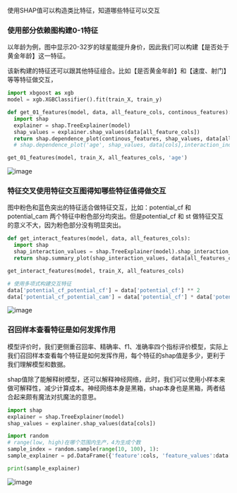 
使用SHAP值可以构造类比特征，知道哪些特征可以交互

### 使用部分依赖图构建0-1特征
以年龄为例，图中显示20-32岁的球星能提升身价，因此我们可以构建【是否处于黄金年龄】这一特征。

该新构建的特征还可以跟其他特征组合。比如【是否黄金年龄】和【速度、射门】等等特征做交互，

```python 
import xbgoost as xgb
model = xgb.XGBClassifier().fit(train_X, train_y)

def get_01_features(model, data, all_feature_cols, continous_features):  
  import shap
  explainer = shap.TreeExplainer(model)
  shap_values = explainer.shap_values(data[all_feature_cols])
  return shap.dependence_plot(continous_features, shap_values, data[all_feature_cols],interaction_index=None, show=True)
  # shap.dependence_plot('age', shap_values, data[cols],interaction_index=None, show=True)

get_01_features(model, train_X, all_features_cols, 'age')

```
![image](https://user-images.githubusercontent.com/68730894/115808595-51e68200-a41d-11eb-9098-0ac1ee9ebc80.png)



### 特征交叉使用特征交互图得知哪些特征值得做交互
图中粉色和蓝色突出的特征适合做特征交互，比如：potential_cf 和 potential_cam 两个特征中粉色部分均突出。但是potential_cf 和 st 做特征交互的意义不大，因为粉色部分没有明显突出。
```python 
def get_interact_features(model, data, all_features_cols):
  import shap
  shap_interaction_values = shap.TreeExplainer(model).shap_interaction_values(data[all_features_cols])
  return shap.summary_plot(shap_interaction_values, data[all_features_cols], max_display=10) # max_display是展示top-k几个特征的效果

get_interact_features(model, train_X, all_features_cols)

# 使用多项式构建交互特征
data['potential_cf_potential_cf'] = data['potential_cf'] ** 2
data['potential_cf_potential_cam'] = data['potential_cf'] * data['potential_cam']

```
![image](https://user-images.githubusercontent.com/68730894/115808176-932a6200-a41c-11eb-801a-ba61d8d3685c.png)


### 召回样本查看特征是如何发挥作用
模型评价时，我们更侧重召回率、精确率、f1、准确率四个指标评价模型，实际上我们召回样本查看每个特征是如何发挥作用，每个特征的shap值是多少，更利于我们理解模型和数据。

shap值除了能解释树模型，还可以解释神经网络，此时，我们可以使用小样本来做可解释性，减少计算成本。神经网络本身是黑箱，shap本身也是黑箱，两者结合起来颇有魔法对抗魔法的意思。

```python 
import shap
explainer = shap.TreeExplainer(model)
shap_values = explainer.shap_values(data[cols])

import random
# range(low, high)在哪个范围内生产，4为生成个数
sample_index = random.sample(range(10, 100), 1):
sample_explainer = pd.DataFrame({'feature':cols, 'feature_values':data[cols].iloc[sample_index].values, 'shap_value':shap_values[j]})

print(sample_explainer)
```
![image](https://user-images.githubusercontent.com/68730894/115810365-62e4c280-a420-11eb-930e-3e0e1ca7ca27.png)
